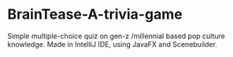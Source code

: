 # BrainTease-A-trivia-game
Simple multiple-choice quiz on gen-z /millennial based pop culture knowledge. Made in IntelliJ IDE, using JavaFX and Scenebuilder.

